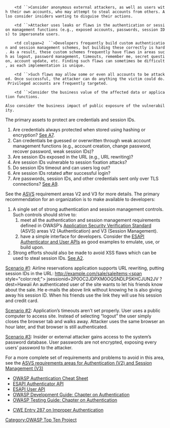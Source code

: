 `    <td ``>Consider anonymous external attackers, as well as users with their own accounts, who may attempt to steal accounts from others. Also consider insiders wanting to disguise their actions.`

</td>

`    <td ``>Attacker uses leaks or flaws in the authentication or session management functions (e.g., exposed accounts, passwords, session IDs) to impersonate users.`

</td>

`    <td colspan=2  ``>Developers frequently build custom authentication and session management schemes, but building these correctly is hard. As a result, these custom schemes frequently have flaws in areas such as logout, password management, timeouts, remember me, secret question, account update, etc. Finding such flaws can sometimes be difficult, as each implementation is unique.`

</td>

`    <td ``>Such flaws may allow some or even all accounts to be attacked. Once successful, the attacker can do anything the victim could do. Privileged accounts are frequently targeted.`

</td>

`    <td ``>Consider the business value of the affected data or application functions.`

`Also consider the business impact of public exposure of the vulnerability.`

</td>

The primary assets to protect are credentials and session IDs.

1.  Are credentials always protected when stored using hashing or
    encryption? [See A7](Top_10_2010-A7 "wikilink").
2.  Can credentials be guessed or overwritten through weak account
    management functions (e.g., account creation, change password,
    recover password, weak session IDs)?
3.  Are session IDs exposed in the URL (e.g., URL rewriting)?
4.  Are session IDs vulnerable to session fixation attacks?
5.  Do session IDs timeout and can users log out?
6.  Are session IDs rotated after successful login?
7.  Are passwords, session IDs, and other credentials sent only over TLS
    connections? [See A9](Top_10_2010-A9 "wikilink").

See the [ASVS](http://www.owasp.org/index.php/ASVS#tab=Downloads)
requirement areas V2 and V3 for more details.  The primary
recommendation for an organization is to make available to developers:

1.  A single set of strong authentication and session management
    controls. Such controls should strive to:
    1.  meet all the authentication and session management requirements
        defined in OWASP’s [Application Security Verification
        Standard](http://www.owasp.org/index.php/ASVS#tab=Downloads)
        (ASVS) areas V2 (Authentication) and V3 (Session Management).
    2.  have a simple interface for developers. Consider the [ESAPI
        Authenticator and User
        APIs](http://owasp-esapi-java.googlecode.com/svn/trunk_doc/latest/org/owasp/esapi/Authenticator.html)
        as good examples to emulate, use, or build upon.
2.  Strong efforts should also be made to avoid XSS flaws which can be
    used to steal session IDs. [See A2](Top_10_2010-A2 "wikilink").

<u>Scenario \#1</u>: Airline reservations application supports URL
rewriting, putting session IDs in the URL:
http://example.com/sale/saleitems;<span style="color:red;">
jsessionid=2P0OC2JDPXM0OQSNDLPSKHCJUN2JV</span>
?dest=Hawaii An authenticated user of the site wants to let his friends
know about the sale. He e-mails the above link without knowing he is
also giving away his session ID. When his friends use the link they will
use his session and credit card.

<u>Scenario \#2</u>: Application’s timeouts aren’t set properly. User
uses a public computer to access site. Instead of selecting “logout” the
user simply closes the browser tab and walks away. Attacker uses the
same browser an hour later, and that browser is still authenticated.

<u>Scenario \#3</u>: Insider or external attacker gains access to the
system’s password database. User passwords are not encrypted, exposing
every users’ password to the attacker.

For a more complete set of requirements and problems to avoid in this
area, see the [ASVS requirements areas for Authentication (V2) and
Session Management
(V3)](http://www.owasp.org/index.php/ASVS#tab=Downloads)

  - [OWASP Authentication Cheat
    Sheet](Authentication_Cheat_Sheet "wikilink")
  - [ESAPI Authenticator
    API](http://owasp-esapi-java.googlecode.com/svn/trunk_doc/latest/org/owasp/esapi/Authenticator.html)
  - [ESAPI User
    API](http://owasp-esapi-java.googlecode.com/svn/trunk_doc/latest/org/owasp/esapi/User.html)
  - [OWASP Development Guide: Chapter on
    Authentication](Guide_to_Authentication "wikilink")
  - [OWASP Testing Guide: Chapter on
    Authentication](Testing_for_authentication "wikilink")

<!-- end list -->

  - [CWE Entry 287 on Improper
    Authentication](http://cwe.mitre.org/data/definitions/287.html)

[Category:OWASP Top Ten
Project](Category:OWASP_Top_Ten_Project "wikilink")